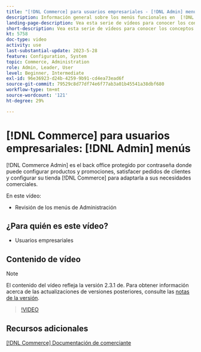 ```yaml
---
title: "[!DNL Commerce] para usuarios empresariales - [!DNL Admin] menús"
description: Información general sobre los menús funcionales en  [!DNL Commerce] v2.3 [!DNL Admin].
landing-page-description: Vea esta serie de vídeos para conocer los conceptos básicos de Adobe Commerce y trabajar en el administrador.
short-description: Vea esta serie de vídeos para conocer los conceptos básicos de Adobe Commerce y trabajar en el administrador.
kt: 5758
doc-type: video
activity: use
last-substantial-update: 2023-5-28
feature: Configuration, System
topic: Commerce, Administration
role: Admin, Leader, User
level: Beginner, Intermediate
exl-id: 96e36923-d24b-4259-9b91-cd4ea73ead6f
source-git-commit: 79529c8d77df74e6f77ab3a01b45541a38dbf680
workflow-type: tm+mt
source-wordcount: '121'
ht-degree: 29%

---
```


# [!DNL Commerce] para usuarios empresariales: [!DNL Admin] menús

[!DNL Commerce Admin] es el back office protegido por contraseña donde puede configurar productos y promociones, satisfacer pedidos de clientes y configurar su tienda [!DNL Commerce] para adaptarla a sus necesidades comerciales.

En este vídeo:

- Revisión de los menús de Administración

## ¿Para quién es este vídeo?

- Usuarios empresariales

## Contenido de vídeo

>[!NOTE]
>
>El contenido del vídeo refleja la versión 2.3.1 de. Para obtener información acerca de las actualizaciones de versiones posteriores, consulte las [notas de la versión](https://experienceleague.adobe.com/docs/commerce-operations/release/notes/overview.html?lang=es).

>[!VIDEO](https://video.tv.adobe.com/v/35942?quality=12&learn=on)

## Recursos adicionales

[[!DNL Commerce] Documentación de comerciante](https://experienceleague.adobe.com/docs/commerce-admin/user-guides/home.html?lang=es)
